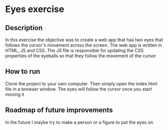 # Eyes exercise

## Description

In this exercise the objective was to create a web app that has two eyes that follows the cursor's movement across the screen. The web app is written in HTML, JS and CSS. The JS file is responsible for updating the CSS properties of the eyeballs so that they follow the movement of the cursor

## How to run

Clone the project to your own computer. Then simply open the index.html file in a browser window. The eyes will follow the cursor once you start moving it

## Roadmap of future improvements

In the future I maybe try to make a person or a figure to put the eyes on
